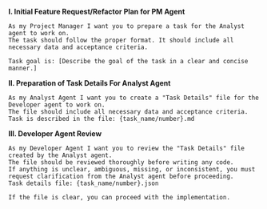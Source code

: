 **I. Initial Feature Request/Refactor Plan for PM Agent**
```
As my Project Manager I want you to prepare a task for the Analyst agent to work on. 
The task should follow the proper format. It should include all necessary data and acceptance criteria.

Task goal is: [Describe the goal of the task in a clear and concise manner.]
```

**II. Preparation of Task Details For Analyst Agent**
```
As my Analyst Agent I want you to create a "Task Details" file for the Developer agent to work on.
The file should include all necessary data and acceptance criteria.
Task is described in the file: {task_name/number}.md
```

**III. Developer Agent Review**
```
As my Developer Agent I want you to review the "Task Details" file created by the Analyst agent.
The file should be reviewed thoroughly before writing any code.
If anything is unclear, ambiguous, missing, or inconsistent, you must request clarification from the Analyst agent before proceeding.
Task details file: {task_name/number}.json

If the file is clear, you can proceed with the implementation.
```